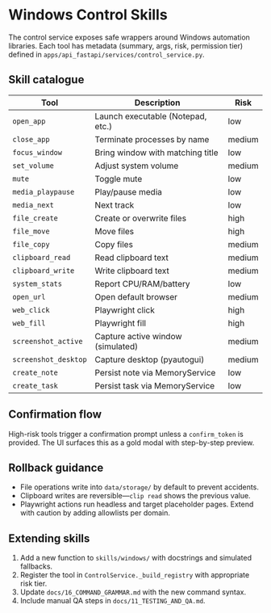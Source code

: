 # Windows Control Skills

The control service exposes safe wrappers around Windows automation libraries. Each tool
has metadata (summary, args, risk, permission tier) defined in
`apps/api_fastapi/services/control_service.py`.

## Skill catalogue

| Tool               | Description                          | Risk   |
|--------------------|--------------------------------------|--------|
| `open_app`         | Launch executable (Notepad, etc.)    | low    |
| `close_app`        | Terminate processes by name          | medium |
| `focus_window`     | Bring window with matching title     | low    |
| `set_volume`       | Adjust system volume                 | medium |
| `mute`             | Toggle mute                          | low    |
| `media_playpause`  | Play/pause media                     | low    |
| `media_next`       | Next track                           | low    |
| `file_create`      | Create or overwrite files            | high   |
| `file_move`        | Move files                           | high   |
| `file_copy`        | Copy files                           | medium |
| `clipboard_read`   | Read clipboard text                  | medium |
| `clipboard_write`  | Write clipboard text                 | medium |
| `system_stats`     | Report CPU/RAM/battery               | low    |
| `open_url`         | Open default browser                 | medium |
| `web_click`        | Playwright click                     | high   |
| `web_fill`         | Playwright fill                      | high   |
| `screenshot_active`| Capture active window (simulated)    | medium |
| `screenshot_desktop`| Capture desktop (pyautogui)        | medium |
| `create_note`      | Persist note via MemoryService       | low    |
| `create_task`      | Persist task via MemoryService       | low    |

## Confirmation flow

High-risk tools trigger a confirmation prompt unless a `confirm_token` is provided.
The UI surfaces this as a gold modal with step-by-step preview.

## Rollback guidance

* File operations write into `data/storage/` by default to prevent accidents.
* Clipboard writes are reversible—`clip read` shows the previous value.
* Playwright actions run headless and target placeholder pages. Extend with caution by
  adding allowlists per domain.

## Extending skills

1. Add a new function to `skills/windows/` with docstrings and simulated fallbacks.
2. Register the tool in `ControlService._build_registry` with appropriate risk tier.
3. Update `docs/16_COMMAND_GRAMMAR.md` with the new command syntax.
4. Include manual QA steps in `docs/11_TESTING_AND_QA.md`.
